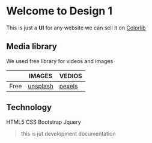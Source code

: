 # Welcome to Design 1
 
This is just a **UI** for any website we can sell it on [Colorlib](http://handlebarsjs.com/)

## Media library 

We used free library for videos and images 

|                |IMAGES                            |VEDIOS                       	         |
|----------------|----------------------------------|----------------------------------------|
|Free			 |[unsplash](https://unsplash.com/) |[pexels](https://www.pexels.com/videos/)|         |

## Technology

HTML5 
CSS
Bootstrap 
Jquery

>this is jut development documentation 

